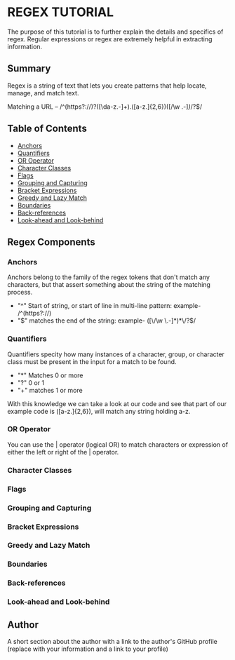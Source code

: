 # REGEX TUTORIAL

The purpose of this tutorial is to further explain the details and specifics of regex. Regular expressions or regex are extremely helpful in extracting information. 
## Summary

Regex is a string of text that lets you create patterns that help locate, manage, and match text.

Matching a URL – /^(https?:\/\/)?([\da-z\.-]+)\.([a-z\.]{2,6})([\/\w \.-]*)*\/?$/



## Table of Contents

- [Anchors](#anchors)
- [Quantifiers](#quantifiers)
- [OR Operator](#or-operator)
- [Character Classes](#character-classes)
- [Flags](#flags)
- [Grouping and Capturing](#grouping-and-capturing)
- [Bracket Expressions](#bracket-expressions)
- [Greedy and Lazy Match](#greedy-and-lazy-match)
- [Boundaries](#boundaries)
- [Back-references](#back-references)
- [Look-ahead and Look-behind](#look-ahead-and-look-behind)

## Regex Components

### Anchors
Anchors belong to the family of the regex tokens that don't match any characters, but that assert something about the string of the matching process.

- "^" Start of string, or start of line in multi-line pattern: example- /^(https?:\/\/)
- "$" matches the end of the string: example- ([\/\w \.-]*)*\/?$/

### Quantifiers
Quantifiers specity how many instances of a character, group, or character class must be present in the input for a match to be found. 
- "*" Matches 0 or more
- "?" 0 or 1
- "+" matches 1 or more

With this knowledge we can take a look at our code and see that part of our example code is ([a-z\.]{2,6}), will match any string holding a-z.



### OR Operator
You can use the | operator (logical OR) to match characters or expression of either the left or right of the | operator. 


### Character Classes

### Flags

### Grouping and Capturing

### Bracket Expressions

### Greedy and Lazy Match

### Boundaries

### Back-references

### Look-ahead and Look-behind

## Author

A short section about the author with a link to the author's GitHub profile (replace with your information and a link to your profile)
